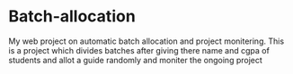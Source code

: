 # Batch-allocation
My web project on automatic batch allocation and project monitering. This is a project which divides batches after giving there name and cgpa of students and allot a guide randomly and moniter the ongoing project
